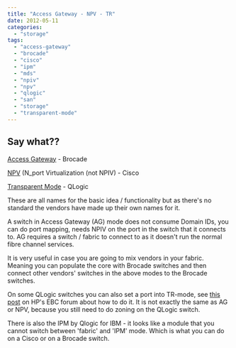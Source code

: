 ```yaml
---
title: "Access Gateway - NPV - TR"
date: 2012-05-11
categories: 
  - "storage"
tags: 
  - "access-gateway"
  - "brocade"
  - "cisco"
  - "ipm"
  - "mds"
  - "npiv"
  - "npv"
  - "qlogic"
  - "san"
  - "storage"
  - "transparent-mode"
---
```


## Say what??

[Access Gateway](http://www.brocade.com/solutions-technology/technology/platforms/fabric-os/access_gateway.page "link to brocade.com") - Brocade

[NPV](http://datacenteroverlords.com/2012/05/08/npv-and-npiv/ "great discussion in the comments on this post by the way") (N\_port Virtualization (not NPIV) - Cisco

[Transparent Mode](http://community.brocade.com/thread/6267?start=0&tstart=0 "on brocade.com") - QLogic

These are all names for the basic idea / functionality but as there's no standard the vendors have made up their own names for it.

A switch in Access Gateway (AG) mode does not consume Domain IDs, you can do port mapping, needs NPIV on the port in the switch that it connects to. AG requires a switch / fabric to connect to as it doesn't run the normal fibre channel services.

It is very useful in case you are going to mix vendors in your fabric. Meaning you can populate the core with Brocade switches and then connect other vendors' switches in the above modes to the Brocade switches.

On some QLogic switches you can also set a port into TR-mode, see [this post](http://h30499.www3.hp.com/t5/Storage-Area-Networks-SAN-Small/Can-I-connect-HP-8-20q-to-HP-8-24c-via-TR-port/td-p/5723725#.UAfyrNIgcak "hp.com") on HP's EBC forum about how to do it. It is not exactly the same as AG or NPV, because you still need to do zoning on the QLogic switch.

There is also the IPM by Qlogic for IBM - it looks like a module that you cannot switch between 'fabric' and 'IPM' mode. Which is what you can do on a Cisco or on a Brocade switch.
